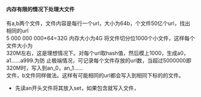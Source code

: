 #### 内存有限的情况下处理大文件  
有a,b两个文件，文件内容是每行一个url，大小为64b，个文件50亿个url，找出相同的url  
5 000 000 000*64=32G  内存大小为4G 将文件切分位1000个小文件，这样每个文件大小为  
320M左右，这是理想情况下。对每个url取hash值，然后模上1000，生成a0，a1……a999.为防
止极端情况，可记录每个文件存放的url数，当超过5000000即320M时，写入到an_0，an_1……  
文件，b文件同样做法。这样有可能相同的url都会写入到相同下标的的文件。
- 先读an开头文件将其放入set，如果包含就写入文件， 
